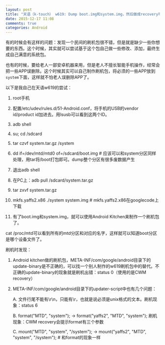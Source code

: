 ```yaml
---
layout: post
title: "天语（k-touch） w619: Dump boot.img和system.img，然后做成recovery可用的刷机zip包"
date: 2015-12-17 11:08
comments: true
categories: Android
---
```


有的时候会有这样的问题：发现一个民间的刷机包很不错，但是就是缺少一些你想要的东西。这个时候，其实就可以尝试基于这个包自己做一些修改、添加，最终生成自己满意的系统包。

也有的时候，要给老人一部安卓机器来用，但是老人不擅长智能手机操作，经常会把一些APP误删除。这个时候其实可以自己制作刷机包，将必须的一些APP放到`system`下面，这样就不怕老人误删除APP了。

以下是我自己在天语w619的尝试：

<!-- more -->

1. root手机

2. 配置/etc/udev/rules.d/51-Android.conf，将手机的USB的vendor id/product id加进去。用lsusb可以看到这两个ID。

3. adb shell

4. su; cd /sdcard

5. tar czvf system.tar.gz /system

6. dd if=/dev/mtd/mtd0 of=/sdcard/boot.img  # 应该可以和system分区同样处理，用tar将/boot打包即可。dump整个分区有很多废数据产生

7. 退出adb shell

8. 在PC上：adb pull /sdcard/system.tar.gz

9. tar zxvf system.tar.gz

10. mkfs.yaffs2.x86 ./system system.img  # mkfs.yaffs2.x86在googlecode上下载

11. 有了boot.img和system.img，就可以使用Android Kitchen来制作一个刷机包了。 

 
cat /proc/mtd可以看到所有的mtd分区和对应的名字，这样就可以知道boot分区是哪个设备文件了。 

刷机时发现：

1. Android kitchen做的刷机包，META-INF/com/google/android目录下的update-binary是不正确的，可以找一个别人制作的w619刷机包中的替代。不正确的update-binary的现象就是刷机出错：status 0（使用的是CWM recovery）

2. META-INF/com/google/android目录下的updater-script中也有几个问题：

   A. 文件行尾不能有\r\n，只能有\r，也就是说必须是unix格式的文本。刷机现象：status 6

   B. format("MTD", "system"); -> format("yaffs2", "MTD", "system"); 刷机现象：CWM recovery会提示format有三个参数

   C. mount("MTD", "system", "/system"); -> mount("yaffs2", "MTD", "system", "/system"); # 和format的现象一样
